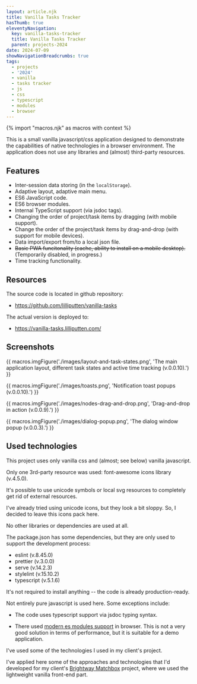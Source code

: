 ```yaml
---
layout: article.njk
title: Vanilla Tasks Tracker
hasThumb: true
eleventyNavigation:
  key: vanilla-tasks-tracker
  title: Vanilla Tasks Tracker
  parent: projects-2024
date: 2024-07-09
showNavigationBreadcrumbs: true
tags:
  - projects
  - '2024'
  - vanilla
  - tasks tracker
  - js
  - css
  - typescript
  - modules
  - browser
---
```


<!--
@changed 2024.07.09, 16:41
-->

{% import "macros.njk" as macros with context %}

This is a small vanilla javascript/css application designed to demonstrate the capabilities of native technologies in a browser environment. The application does not use any libraries and (almost) third-party resources.

## Features

- Inter-session data storing (in the `localStorage`).
- Adaptive layout, adaptive main menu.
- ES6 JavaScript code.
- ES6 browser modules.
- Internal TypeScript support (via jsdoc tags).
- Changing the order of project/task items by dragging (with mobile support).
- Change the order of the project/task items by drag-and-drop (with support for mobile devices).
- Data import/export from/to a local json file.
- ~~Basic PWA funcitonality (cache, ability to install on a mobile desktop).~~ (Temporarily disabled, in progress.)
- Time tracking functionality.

## Resources

The source code is located in github repository:

- https://github.com/lilliputten/vanilla-tasks

The actual version is deployed to:

- https://vanilla-tasks.lilliputten.com/

## Screenshots

{{ macros.imgFigure('./images/layout-and-task-states.png', 'The main application layout, different task states and active time tracking (v.0.0.10).') }}

{{ macros.imgFigure('./images/toasts.png', 'Notification toast popups (v.0.0.10).') }}

{{ macros.imgFigure('./images/nodes-drag-and-drop.png', 'Drag-and-drop in action (v.0.0.9).') }}

{{ macros.imgFigure('./images/dialog-popup.png', 'The dialog window popup (v.0.0.3).') }}

## Used technologies

This project uses only vanilla css and (almost; see below) vanilla javascript.

Only one 3rd-party resource was used: font-awesome icons library (v.4.5.0).

It's possible to use unicode symbols or local svg resources to completely get rid of external resources.

I've already tried using unicode icons, but they look a bit sloppy. So, I decided to leave this icons pack here.

No other libraries or dependencies are used at all.

The package.json has some dependencies, but they are only used to support the development process:

- eslint (v.8.45.0)
- prettier (v.3.0.0)
- serve (v.14.2.3)
- stylelint (v.15.10.2)
- typescript (v.5.1.6)

It's not required to install anything -- the code is already production-ready.

Not entirely pure javascript is used here. Some exceptions include:

- The code uses typescript support via jsdoc typing syntax.

- There used [modern es modules support](https://www.sitepoint.com/using-es-modules/) in browser. This is not a very good solution in terms of performance, but it is suitable for a demo application.

I've used some of the technologies I used in my client's project.

I've applied here some of the approaches and technologies that I'd developed for my client's [Brightway Matchbox](https://github.com/cauldron/bw_matchbox) project, where we used the lightweight vanilla front-end part.
